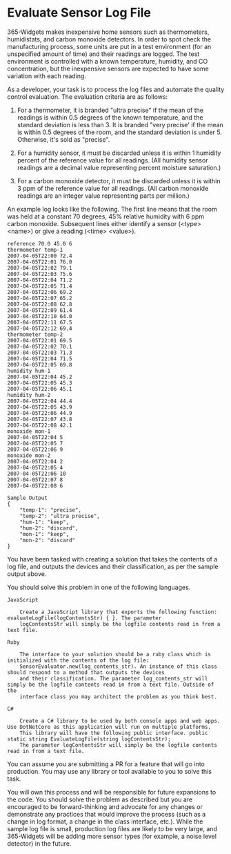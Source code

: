 # Evaluate Sensor Log File

365-Widgets makes inexpensive home sensors such as thermometers, humidistats, and carbon monoxide detectors. In order to spot check the
manufacturing process, some units are put in a test environment (for an unspecified amount of time) and their readings are logged. The test
environment is controlled with a known temperature, humidity, and CO concentration, but the inexpensive sensors are expected to have some
variation with each reading.

As a developer, your task is to process the log files and automate the quality control evaluation. The evaluation criteria are as follows:

1) For a thermometer, it is branded "ultra precise" if the mean of the readings is within 0.5 degrees of the known temperature, and the standard
deviation is less than 3. It is branded "very precise' if the mean is within 0.5 degrees of the room, and the standard deviation is under 5. Otherwise,
it's sold as "precise".

2) For a humidity sensor, it must be discarded unless it is within 1 humidity percent of the reference value for all readings. (All humidity sensor
readings are a decimal value representing percent moisture saturation.)

3) For a carbon monoxide detector, it must be discarded unless it is within 3 ppm of the reference value for all readings. (All carbon monoxide
readings are an integer value representing parts per million.)

An example log looks like the following. The first line means that the room was held at a constant 70 degrees, 45% relative humidity with 6 ppm
carbon monoxide. Subsequent lines either identify a sensor (&lt;type&gt; &lt;name&gt;) or give a reading (&lt;time&gt; &lt;value&gt;).

    reference 70.0 45.0 6
    thermometer temp-1
    2007-04-05T22:00 72.4
    2007-04-05T22:01 76.0
    2007-04-05T22:02 79.1
    2007-04-05T22:03 75.6
    2007-04-05T22:04 71.2
    2007-04-05T22:05 71.4
    2007-04-05T22:06 69.2
    2007-04-05T22:07 65.2
    2007-04-05T22:08 62.8
    2007-04-05T22:09 61.4
    2007-04-05T22:10 64.0
    2007-04-05T22:11 67.5
    2007-04-05T22:12 69.4
    thermometer temp-2
    2007-04-05T22:01 69.5
    2007-04-05T22:02 70.1
    2007-04-05T22:03 71.3
    2007-04-05T22:04 71.5
    2007-04-05T22:05 69.8
    humidity hum-1
    2007-04-05T22:04 45.2
    2007-04-05T22:05 45.3
    2007-04-05T22:06 45.1
    humidity hum-2
    2007-04-05T22:04 44.4
    2007-04-05T22:05 43.9
    2007-04-05T22:06 44.9
    2007-04-05T22:07 43.8
    2007-04-05T22:08 42.1
    monoxide mon-1
    2007-04-05T22:04 5
    2007-04-05T22:05 7
    2007-04-05T22:06 9
    monoxide mon-2
    2007-04-05T22:04 2
    2007-04-05T22:05 4
    2007-04-05T22:06 10
    2007-04-05T22:07 8
    2007-04-05T22:08 6

    Sample Output
    {
        "temp-1": "precise",
        "temp-2": "ultra precise",
        "hum-1": "keep",
        "hum-2": "discard",
        "mon-1": "keep",
        "mon-2": "discard"
    }

You have been tasked with creating a solution that takes the contents of a log file, and outputs the devices and their classification, as per the sample
output above.

You should solve this problem in one of the following languages.

    JavaScript

        Create a JavaScript library that exports the following function: evaluateLogFile(logContentsStr) { }. The parameter
        logContentsStr will simply be the logfile contents read in from a text file.

    Ruby

        The interface to your solution should be a ruby class which is initialized with the contents of the log file:
        SensorEvaluator.new(log_contents_str). An instance of this class should respond to a method that outputs the devices
        and their classification. The parameter log_contents_str will simply be the logfile contents read in from a text file. Outside of the
        interface class you may architect the problem as you think best.

    C#

        Create a C# library to be used by both console apps and web apps. Use DotNetCore as this application will run on multiple platforms.
        This library will have the following public interface. public static string EvaluateLogFile(string logContentsStr);
        The parameter logContentsStr will simply be the logfile contents read in from a text file.

You can assume you are submitting a PR for a feature that will go into production. You may use any library or tool available to you to solve this task.

You will own this process and will be responsible for future expansions to the code. You should solve the problem as described but you are encouraged to be forward-thinking and advocate for any changes or demonstrate any practices that would improve the process (such as a change in log format, a change in the class interface, etc.). While the sample log file is small, production log files are likely to be very large, and 365-Widgets will be adding more sensor types (for example, a noise level detector) in the future.
